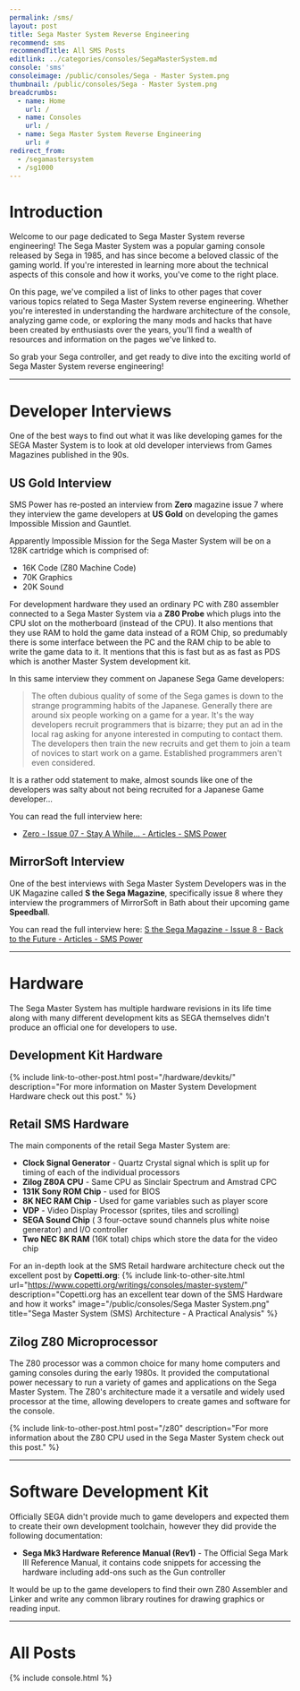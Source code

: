 ```yaml
---
permalink: /sms/
layout: post
title: Sega Master System Reverse Engineering
recommend: sms
recommendTitle: All SMS Posts
editlink: ../categories/consoles/SegaMasterSystem.md
console: 'sms'
consoleimage: /public/consoles/Sega - Master System.png
thumbnail: /public/consoles/Sega - Master System.png
breadcrumbs:
  - name: Home
    url: /
  - name: Consoles
    url: /
  - name: Sega Master System Reverse Engineering
    url: #
redirect_from:
  - /segamastersystem
  - /sg1000 
---
```


# Introduction
Welcome to our page dedicated to Sega Master System reverse engineering! The Sega Master System was a popular gaming console released by Sega in 1985, and has since become a beloved classic of the gaming world. If you're interested in learning more about the technical aspects of this console and how it works, you've come to the right place. 

On this page, we've compiled a list of links to other pages that cover various topics related to Sega Master System reverse engineering. Whether you're interested in understanding the hardware architecture of the console, analyzing game code, or exploring the many mods and hacks that have been created by enthusiasts over the years, you'll find a wealth of resources and information on the pages we've linked to. 

So grab your Sega controller, and get ready to dive into the exciting world of Sega Master System reverse engineering!

---
# Developer Interviews
One of the best ways to find out what it was like developing games for the SEGA Master System is to look at old developer interviews from Games Magazines published in the 90s.

## US Gold Interview
SMS Power has re-posted an interview from **Zero** magazine issue 7 where they interview the game developers at **US Gold** on developing the games Impossible Mission and Gauntlet.

Apparently Impossible Mission for the Sega Master System will be on a 128K cartridge which is comprised of:
* 16K Code (Z80 Machine Code)
* 70K Graphics
* 20K Sound

For development hardware they used an ordinary PC with Z80 assembler connected to a Sega Master System via a **Z80 Probe** which plugs into the CPU slot on the motherboard (instead of the CPU). It also mentions that they use RAM to hold the game data instead of a ROM Chip, so predumably there is some interface between the PC and the RAM chip to be able to write the game data to it. It mentions that this is fast but as as fast as PDS which is another Master System development kit.

In this same interview they comment on Japanese Sega Game developers:
> The often dubious quality of some of the Sega games is down to the strange programming habits of the Japanese. Generally there are around six people working on a game for a year. It's the way developers recruit programmers that is bizarre; they put an ad in the local rag asking for anyone interested in computing to contact them. The developers then train the new recruits and get them to join a team of novices to start work on a game. Established programmers aren't even considered.

It is a rather odd statement to make, almost sounds like one of the developers was salty about not being recruited for a Japanese Game developer...

You can read the full interview here:
* [Zero - Issue 07 - Stay A While... - Articles - SMS Power](https://www.smspower.org/Articles/Zero-Issue07-StayAWhile)

## MirrorSoft Interview
One of the best interviews with Sega Master System Developers was in the UK Magazine called **S the Sega Magazine**, specifically issue 8 where they interview the programmers of MirrorSoft in Bath about their upcoming game **Speedball**.

You can read the full interview here:
[S the Sega Magazine - Issue 8 - Back to the Future - Articles - SMS Power](https://www.smspower.org/Articles/STheSegaMagazine-Issue8-BackToTheFuture)

---
# Hardware
The Sega Master System has multiple hardware revisions in its life time along with many different development kits as SEGA themselves didn't produce an official one for developers to use.

## Development Kit Hardware
{% include link-to-other-post.html post="/hardware/devkits/" description="For more information on Master System Development Hardware check out this post." %}

## Retail SMS Hardware
The main components of the retail Sega Master System are:
* **Clock Signal Generator** - Quartz Crystal signal which is split up for timing of each of the individual processors
* **Zilog Z80A CPU** - Same CPU as Sinclair Spectrum and Amstrad CPC
* **131K Sony ROM Chip** - used for BIOS
* **8K NEC RAM Chip** - Used for game variables such as player score
* **VDP** - Video Display Processor (sprites, tiles and scrolling)
* **SEGA Sound Chip** ( 3 four-octave sound channels plus white noise generator) and I/O controller
* **Two NEC 8K RAM** (16K total) chips which store the data for the video chip

For an in-depth look at the SMS Retail hardware architecture check out the excellent post by **Copetti.org**:
{% include link-to-other-site.html url="https://www.copetti.org/writings/consoles/master-system/" description="Copetti.org has an excellent tear down of the SMS Hardware and how it works" image="/public/consoles/Sega Master System.png" title="Sega Master System (SMS) Architecture - A Practical Analysis" %}

## Zilog Z80 Microprocessor
The Z80 processor was a common choice for many home computers and gaming consoles during the early 1980s. It provided the computational power necessary to run a variety of games and applications on the Sega Master System. The Z80's architecture made it a versatile and widely used processor at the time, allowing developers to create games and software for the console.

{% include link-to-other-post.html post="/z80" description="For more information about the Z80 CPU used in the Sega Master System check out this post." %}

---
# Software Development Kit
Officially SEGA didn't provide much to game developers and expected them to create their own development toolchain, however they did provide the following documentation:
* **Sega Mk3 Hardware Reference Manual (Rev1)** - The Official Sega Mark III Reference Manual, it contains code snippets for accessing the hardware including add-ons such as the Gun controller

It would be up to the game developers to find their own Z80 Assembler and Linker and write any common library routines for drawing graphics or reading input.

---
# All Posts

<div>

{% include console.html %}
  
</div>
